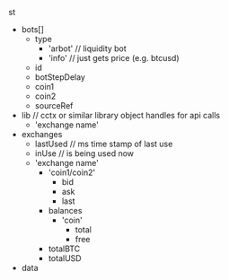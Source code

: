 st
  * bots[]
    * type
      * 'arbot' // liquidity bot
      * 'info' // just gets price (e.g. btcusd)
    * id
    * botStepDelay
    * coin1
    * coin2
    * sourceRef
  * lib // cctx or similar library object handles for api calls
    * 'exchange name'
  * exchanges
    * lastUsed // ms time stamp of last use
    * inUse // is being used now
    * 'exchange name'
      * 'coin1/coin2'
        * bid
        * ask
        * last
      * balances
        * 'coin'
          * total
          * free
      * totalBTC
      * totalUSD
  * data
